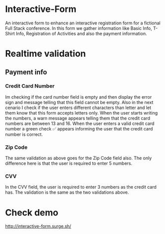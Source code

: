 # Interactive-Form

An interactive form to enhance an interactive registration form for a fictional Full Stack conference. In this form we gather information like Basic Info, T-Shirt Info, Registration of Activities and also the payment information.

# Realtime validation

## Payment info

### Credit Card Number

Im checking if the card number field is empty and then display the error sign and message telling that this field cannot be empty.
Also in the next cenario I check if the user enters different characters than letter and let them know that this form accepts letters only.
When the user starts writing the numbers, a warn message appears telling them that the credit card numbers are between 13 and 16.
When the user enters a valid credit card number a green check ✅ appears informing the user that the credit card number is correct.

### Zip Code

The same validation as above goes for the Zip Code field also. The only difference here is that the user is required to enter 5 numbers.

### CVV

In the CVV field, the user is required to enter 3 numbers as the credit card has. The validation is the same as the two validations above.

# Check demo

http://interactive-form.surge.sh/
